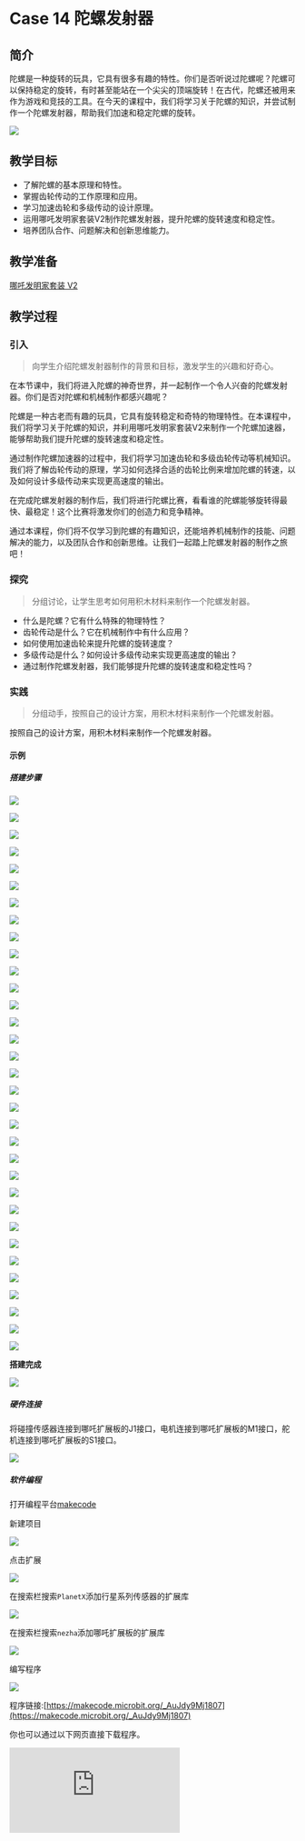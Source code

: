 ﻿---
sidebar_position: 15
---

# Case 14 陀螺发射器

## 简介

陀螺是一种旋转的玩具，它具有很多有趣的特性。你们是否听说过陀螺呢？陀螺可以保持稳定的旋转，有时甚至能站在一个尖尖的顶端旋转！在古代，陀螺还被用来作为游戏和竞技的工具。在今天的课程中，我们将学习关于陀螺的知识，并尝试制作一个陀螺发射器，帮助我们加速和稳定陀螺的旋转。


![](https://wiki-media-ef.oss-cn-hongkong.aliyuncs.com/docs/microbit/building-blocks/nezha-inventors-kit-v2/images/nezha-inventors-kit-v2-case-14-01.png)

## 教学目标

- 了解陀螺的基本原理和特性。
- 掌握齿轮传动的工作原理和应用。
- 学习加速齿轮和多级传动的设计原理。
- 运用哪吒发明家套装V2制作陀螺发射器，提升陀螺的旋转速度和稳定性。
- 培养团队合作、问题解决和创新思维能力。


## 教学准备

[哪吒发明家套装 V2](https://www.elecfreaks.com/nezha-inventor-s-kit-v2-for-micro-bit.html)


## 教学过程

### 引入

>向学生介绍陀螺发射器制作的背景和目标，激发学生的兴趣和好奇心。

在本节课中，我们将进入陀螺的神奇世界，并一起制作一个令人兴奋的陀螺发射器。你们是否对陀螺和机械制作都感兴趣呢？

陀螺是一种古老而有趣的玩具，它具有旋转稳定和奇特的物理特性。在本课程中，我们将学习关于陀螺的知识，并利用哪吒发明家套装V2来制作一个陀螺加速器，能够帮助我们提升陀螺的旋转速度和稳定性。

通过制作陀螺加速器的过程中，我们将学习加速齿轮和多级齿轮传动等机械知识。我们将了解齿轮传动的原理，学习如何选择合适的齿轮比例来增加陀螺的转速，以及如何设计多级传动来实现更高速度的输出。

在完成陀螺发射器的制作后，我们将进行陀螺比赛，看看谁的陀螺能够旋转得最快、最稳定！这个比赛将激发你们的创造力和竞争精神。

通过本课程，你们将不仅学习到陀螺的有趣知识，还能培养机械制作的技能、问题解决的能力，以及团队合作和创新思维。让我们一起踏上陀螺发射器的制作之旅吧！

### 探究

>分组讨论，让学生思考如何用积木材料来制作一个陀螺发射器。

- 什么是陀螺？它有什么特殊的物理特性？
- 齿轮传动是什么？它在机械制作中有什么应用？
- 如何使用加速齿轮来提升陀螺的旋转速度？
- 多级传动是什么？如何设计多级传动来实现更高速度的输出？
- 通过制作陀螺发射器，我们能够提升陀螺的旋转速度和稳定性吗？

### 实践

>分组动手，按照自己的设计方案，用积木材料来制作一个陀螺发射器。

按照自己的设计方案，用积木材料来制作一个陀螺发射器。

#### 示例

##### 搭建步骤


![](https://wiki-media-ef.oss-cn-hongkong.aliyuncs.com/docs/microbit/building-blocks/nezha-inventors-kit-v2/images/nezha-inventors-kit-v2-step-14-01.png)

![](https://wiki-media-ef.oss-cn-hongkong.aliyuncs.com/docs/microbit/building-blocks/nezha-inventors-kit-v2/images/nezha-inventors-kit-v2-step-14-02.png)

![](https://wiki-media-ef.oss-cn-hongkong.aliyuncs.com/docs/microbit/building-blocks/nezha-inventors-kit-v2/images/nezha-inventors-kit-v2-step-14-03.png)

![](https://wiki-media-ef.oss-cn-hongkong.aliyuncs.com/docs/microbit/building-blocks/nezha-inventors-kit-v2/images/nezha-inventors-kit-v2-step-14-04.png)

![](https://wiki-media-ef.oss-cn-hongkong.aliyuncs.com/docs/microbit/building-blocks/nezha-inventors-kit-v2/images/nezha-inventors-kit-v2-step-14-05.png)

![](https://wiki-media-ef.oss-cn-hongkong.aliyuncs.com/docs/microbit/building-blocks/nezha-inventors-kit-v2/images/nezha-inventors-kit-v2-step-14-06.png)

![](https://wiki-media-ef.oss-cn-hongkong.aliyuncs.com/docs/microbit/building-blocks/nezha-inventors-kit-v2/images/nezha-inventors-kit-v2-step-14-07.png)

![](https://wiki-media-ef.oss-cn-hongkong.aliyuncs.com/docs/microbit/building-blocks/nezha-inventors-kit-v2/images/nezha-inventors-kit-v2-step-14-08.png)

![](https://wiki-media-ef.oss-cn-hongkong.aliyuncs.com/docs/microbit/building-blocks/nezha-inventors-kit-v2/images/nezha-inventors-kit-v2-step-14-09.png)

![](https://wiki-media-ef.oss-cn-hongkong.aliyuncs.com/docs/microbit/building-blocks/nezha-inventors-kit-v2/images/nezha-inventors-kit-v2-step-14-10.png)

![](https://wiki-media-ef.oss-cn-hongkong.aliyuncs.com/docs/microbit/building-blocks/nezha-inventors-kit-v2/images/nezha-inventors-kit-v2-step-14-11.png)

![](https://wiki-media-ef.oss-cn-hongkong.aliyuncs.com/docs/microbit/building-blocks/nezha-inventors-kit-v2/images/nezha-inventors-kit-v2-step-14-12.png)

![](https://wiki-media-ef.oss-cn-hongkong.aliyuncs.com/docs/microbit/building-blocks/nezha-inventors-kit-v2/images/nezha-inventors-kit-v2-step-14-13.png)

![](https://wiki-media-ef.oss-cn-hongkong.aliyuncs.com/docs/microbit/building-blocks/nezha-inventors-kit-v2/images/nezha-inventors-kit-v2-step-14-14.png)

![](https://wiki-media-ef.oss-cn-hongkong.aliyuncs.com/docs/microbit/building-blocks/nezha-inventors-kit-v2/images/nezha-inventors-kit-v2-step-14-15.png)

![](https://wiki-media-ef.oss-cn-hongkong.aliyuncs.com/docs/microbit/building-blocks/nezha-inventors-kit-v2/images/nezha-inventors-kit-v2-step-14-16.png)

![](https://wiki-media-ef.oss-cn-hongkong.aliyuncs.com/docs/microbit/building-blocks/nezha-inventors-kit-v2/images/nezha-inventors-kit-v2-step-14-17.png)

![](https://wiki-media-ef.oss-cn-hongkong.aliyuncs.com/docs/microbit/building-blocks/nezha-inventors-kit-v2/images/nezha-inventors-kit-v2-step-14-18.png)

![](https://wiki-media-ef.oss-cn-hongkong.aliyuncs.com/docs/microbit/building-blocks/nezha-inventors-kit-v2/images/nezha-inventors-kit-v2-step-14-19.png)

![](https://wiki-media-ef.oss-cn-hongkong.aliyuncs.com/docs/microbit/building-blocks/nezha-inventors-kit-v2/images/nezha-inventors-kit-v2-step-14-20.png)

![](https://wiki-media-ef.oss-cn-hongkong.aliyuncs.com/docs/microbit/building-blocks/nezha-inventors-kit-v2/images/nezha-inventors-kit-v2-step-14-21.png)

![](https://wiki-media-ef.oss-cn-hongkong.aliyuncs.com/docs/microbit/building-blocks/nezha-inventors-kit-v2/images/nezha-inventors-kit-v2-step-14-22.png)

![](https://wiki-media-ef.oss-cn-hongkong.aliyuncs.com/docs/microbit/building-blocks/nezha-inventors-kit-v2/images/nezha-inventors-kit-v2-step-14-23.png)

![](https://wiki-media-ef.oss-cn-hongkong.aliyuncs.com/docs/microbit/building-blocks/nezha-inventors-kit-v2/images/nezha-inventors-kit-v2-step-14-24.png)

![](https://wiki-media-ef.oss-cn-hongkong.aliyuncs.com/docs/microbit/building-blocks/nezha-inventors-kit-v2/images/nezha-inventors-kit-v2-step-14-25.png)

![](https://wiki-media-ef.oss-cn-hongkong.aliyuncs.com/docs/microbit/building-blocks/nezha-inventors-kit-v2/images/nezha-inventors-kit-v2-step-14-26.png)

![](https://wiki-media-ef.oss-cn-hongkong.aliyuncs.com/docs/microbit/building-blocks/nezha-inventors-kit-v2/images/nezha-inventors-kit-v2-step-14-27.png)

![](https://wiki-media-ef.oss-cn-hongkong.aliyuncs.com/docs/microbit/building-blocks/nezha-inventors-kit-v2/images/nezha-inventors-kit-v2-step-14-28.png)

![](https://wiki-media-ef.oss-cn-hongkong.aliyuncs.com/docs/microbit/building-blocks/nezha-inventors-kit-v2/images/nezha-inventors-kit-v2-step-14-29.png)

![](https://wiki-media-ef.oss-cn-hongkong.aliyuncs.com/docs/microbit/building-blocks/nezha-inventors-kit-v2/images/nezha-inventors-kit-v2-step-14-30.png)

![](https://wiki-media-ef.oss-cn-hongkong.aliyuncs.com/docs/microbit/building-blocks/nezha-inventors-kit-v2/images/nezha-inventors-kit-v2-step-14-31.png)

![](https://wiki-media-ef.oss-cn-hongkong.aliyuncs.com/docs/microbit/building-blocks/nezha-inventors-kit-v2/images/nezha-inventors-kit-v2-step-14-32.png)

![](https://wiki-media-ef.oss-cn-hongkong.aliyuncs.com/docs/microbit/building-blocks/nezha-inventors-kit-v2/images/nezha-inventors-kit-v2-step-14-33.png)

**搭建完成**

![](https://wiki-media-ef.oss-cn-hongkong.aliyuncs.com/docs/microbit/building-blocks/nezha-inventors-kit-v2/images/nezha-inventors-kit-v2-case-14-01.png)

##### 硬件连接

将碰撞传感器连接到哪吒扩展板的J1接口，电机连接到哪吒扩展板的M1接口，舵机连接到哪吒扩展板的S1接口。

![](https://wiki-media-ef.oss-cn-hongkong.aliyuncs.com/docs/microbit/building-blocks/nezha-inventors-kit-v2/images/nezha-inventors-kit-v2-case-14-02.png)

##### 软件编程

打开编程平台[makecode](https://makecode.microbit.org/#)

新建项目

![](https://wiki-media-ef.oss-cn-hongkong.aliyuncs.com/docs/microbit/building-blocks/nezha-inventors-kit-v2/images/nezha-inventors-kit-v2-case-19-03.png)

点击扩展

![](https://wiki-media-ef.oss-cn-hongkong.aliyuncs.com/docs/microbit/building-blocks/nezha-inventors-kit-v2/images/nezha-inventors-kit-v2-case-19-04.png)

在搜索栏搜索`PlanetX`添加行星系列传感器的扩展库

![](https://wiki-media-ef.oss-cn-hongkong.aliyuncs.com/docs/microbit/building-blocks/nezha-inventors-kit-v2/images/nezha-inventors-kit-v2-case-19-05.png)

在搜索栏搜索`nezha`添加哪吒扩展板的扩展库

![](https://wiki-media-ef.oss-cn-hongkong.aliyuncs.com/docs/microbit/building-blocks/nezha-inventors-kit-v2/images/nezha-inventors-kit-v2-case-19-06.png)

编写程序

![](https://wiki-media-ef.oss-cn-hongkong.aliyuncs.com/docs/microbit/building-blocks/nezha-inventors-kit-v2/images/nezha-inventors-kit-v2-case-14-07.png)


程序链接:[https://makecode.microbit.org/_AuJdy9Mj1807](https://makecode.microbit.org/_AuJdy9Mj1807)

你也可以通过以下网页直接下载程序。

<div
    style={{
        position: 'relative',
        paddingBottom: '60%',
        overflow: 'hidden',
    }}
>
    <iframe
        src="https://makecode.microbit.org/_AuJdy9Mj1807"
        frameborder="0"
        sandbox="allow-popups allow-forms allow-scripts allow-same-origin"
        style={{
            position: 'absolute',
            width: '100%',
            height: '100%',
        }}
    />
</div>



### 展示

>分组展示，进行陀螺比赛，比较不同小组的陀螺发射器效果，并评选出最佳陀螺。

#### 示例案例效果

按下碰撞传感器，发射陀螺。

![](https://wiki-media-ef.oss-cn-hongkong.aliyuncs.com/docs/microbit/building-blocks/nezha-inventors-kit-v2/images/nezha-inventors-kit-v2-case-14.gif)

### 反思

>分组分享，让每组的学生分享自己的制作过程和心得，总结自己遇到的问题和解决办法，评价自己的优点和不足。
